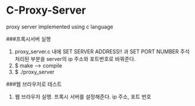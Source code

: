 # C-Proxy-Server
proxy server implemented using c language

###프록시서버 실행
1. proxy_server.c 내에 SET SERVER ADDRESS!! 과 SET PORT NUMBER 주석처리된 부분을 server의 ip 주소와 포트번호로 바꿔준다.
2. $ make --> compile
3. $ ./proxy_server

###웹 브라우저로 테스트
1. 웹 브라우저 실행. 프록시 서버를 설정해준다. ip 주소, 포트 번호
